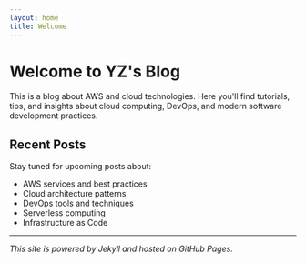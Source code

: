 ```yaml
---
layout: home
title: Welcome
---
```


# Welcome to YZ's Blog

This is a blog about AWS and cloud technologies. Here you'll find tutorials, tips, and insights about cloud computing, DevOps, and modern software development practices.

## Recent Posts

Stay tuned for upcoming posts about:
- AWS services and best practices
- Cloud architecture patterns
- DevOps tools and techniques
- Serverless computing
- Infrastructure as Code

---

*This site is powered by Jekyll and hosted on GitHub Pages.*
